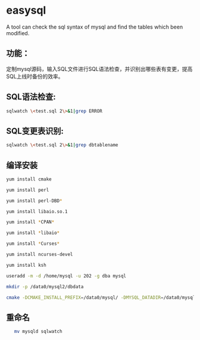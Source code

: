 # easysql
A tool can check the sql syntax of mysql and find the tables which been modified.


## 功能：
定制mysql源码，输入SQL文件进行SQL语法检查，并识别出哪些表有变更，提高SQL上线时备份的效率。


## SQL语法检查:
```Bash
sqlwatch \<test.sql 2\>&1|grep ERROR
```
## SQL变更表识别:
```Bash
sqlwatch \<test.sql 2\>&1|grep dbtablename
```
## 编译安装

```Bash
yum install cmake

yum install perl

yum install perl-DBD*

yum install libaio.so.1

yum install *CPAN*

yum install *libaio*

yum install *Curses*

yum install ncurses-devel

yum install ksh

useradd -m -d /home/mysql -u 202 -g dba mysql

mkdir -p /data0/mysql2/dbdata

cmake -DCMAKE_INSTALL_PREFIX=/data0/mysql/ -DMYSQL_DATADIR=/data0/mysql2/dbdata -DMYSQL_UNIX_ADDR=/data0/mysql2/dbdata/mysql.sock -DSYSCONFDIR=/data0/mysql2/dbdata/config -DDEFAULT_CHARSET=utf8 -DDEFAULT_COLLATION=utf8_general_ci -DEXTRA_CHARSETS=all -DWITH_DEBUG=0 -DENABLED_LOCAL_INFILE=1 -DWITH_INNOBASE_STORAGE_ENGINE=1 -DWITH_PARTITION_STORAGE_ENGINE=1
```

## 重命名 
```Bash
   mv mysqld sqlwatch
```

